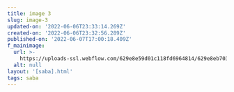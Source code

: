 ```yaml
---
title: image 3
slug: image-3
updated-on: '2022-06-06T23:33:14.269Z'
created-on: '2022-06-06T23:32:56.289Z'
published-on: '2022-06-07T17:00:18.409Z'
f_mainimage:
  url: >-
    https://uploads-ssl.webflow.com/629e8e59d01c118fd6964814/629e8eb703132abb0a07b5bb_SABA_NYfamily_2%40BeppeBrancato.jpg
  alt: null
layout: '[saba].html'
tags: saba
---
```



